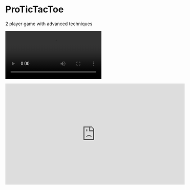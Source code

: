 # ProTicTacToe
2 player game with advanced techniques

<video src="[path-to-your-video.mp4](https://youtube.com/shorts/EUPqhmjOdhs)" controls></video>
<iframe width="560" height="315" src="https://www.youtube.com/embed/YOUTUBE_VIDEO_ID" frameborder="0" allowfullscreen></iframe>

